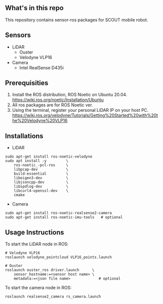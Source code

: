 ## What's in this repo
This repository contains sensor-ros packages for SCOUT mobile robot.

## Sensors
* LiDAR
    * Ouster
    * Velodyne VLP16
* Camera
    * Intel RealSense D435i

## Prerequisities
1. Install the ROS distribution, ROS Noetic on Ubuntu 20.04.<br/>
https://wiki.ros.org/noetic/Installation/Ubuntu
2. All ros packages are for ROS Noetic ver.
3. Using the terminal, register your personal LiDAR IP on your host PC. <br/>
https://wiki.ros.org/velodyne/Tutorials/Getting%20Started%20with%20the%20Velodyne%20VLP16


## Installations
* LiDAR
```
sudo apt-get install ros-noetic-velodyne
sudo apt install -y         \
    ros-noetic_-pcl-ros     \
    libpcap-dev             \
    build-essential         \
    libeigen3-dev           \
    libjsoncpp-dev          \
    libspdlog-dev           \
    libcurl4-openssl-dev    \
    cmake
```
* Camera
```
sudo apt-get install ros-noetic-realsense2-camera
sudo apt-get install ros-noetic-imu-tools   # optional
```
## Usage Instructions
To start the LiDAR node in ROS:
```
# Velodyne VLP16
roslaunch velodyne_pointcloud VLP16_points.launch

# Ouster
roslaunch ouster_ros driver.launch      \
    sensor_hostname:=<sensor host name> \
    metadata:=<json file name>             # optional

```
To start the camera node in ROS:
```
roslaunch realsense2_camera rs_camera.launch
```
